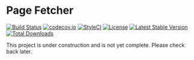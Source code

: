 # Page Fetcher 

[![Build Status](https://travis-ci.org/themichaelhall/page-fetcher.svg?branch=master)](https://travis-ci.org/themichaelhall/page-fetcher)
[![codecov.io](https://codecov.io/gh/themichaelhall/page-fetcher/coverage.svg?branch=master)](https://codecov.io/gh/themichaelhall/page-fetcher?branch=master)
[![StyleCI](https://styleci.io/repos/108880804/shield?style=flat)](https://styleci.io/repos/108880804)
[![License](https://poser.pugx.org/michaelhall/page-fetcher/license)](https://packagist.org/packages/michaelhall/page-fetcher)
[![Latest Stable Version](https://poser.pugx.org/michaelhall/page-fetcher/v/stable)](https://packagist.org/packages/michaelhall/page-fetcher)
[![Total Downloads](https://poser.pugx.org/michaelhall/page-fetcher/downloads)](https://packagist.org/packages/michaelhall/page-fetcher)

This project is under construction and is not yet complete. Please check back later.